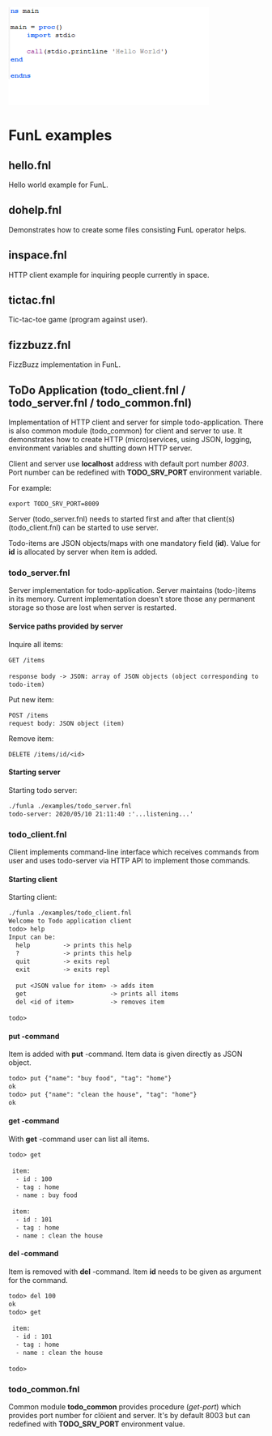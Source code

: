 ![](https://github.com/anssihalmeaho/funl/blob/master/hellow.png)

# FunL examples

## hello.fnl
Hello world example for FunL.

## dohelp.fnl
Demonstrates how to create some files consisting FunL operator helps.

## inspace.fnl
HTTP client example for inquiring people currently in space.

## tictac.fnl
Tic-tac-toe game (program against user).

## fizzbuzz.fnl
FizzBuzz implementation in FunL.

## ToDo Application (todo_client.fnl / todo_server.fnl / todo_common.fnl)
Implementation of HTTP client and server for simple todo-application.
There is also common module (todo_common) for client and server to use.
It demonstrates how to create HTTP (micro)services, using JSON, logging,
environment variables and shutting down HTTP server.

Client and server use **localhost** address with default port number _8003_.
Port number can be redefined with **TODO_SRV_PORT** environment variable.

For example:

    export TODO_SRV_PORT=8009

Server (todo_server.fnl) needs to started first and after that
client(s) (todo_client.fnl) can be started to use server.

Todo-items are JSON objects/maps with one mandatory field (**id**).
Value for **id** is allocated by server when item is added.

### todo_server.fnl
Server implementation for todo-application. Server maintains
(todo-)items in its memory. Current implementation doesn't store those
any permanent storage so those are lost when server is restarted.

#### Service paths provided by server
Inquire all items:

```
GET /items

response body -> JSON: array of JSON objects (object corresponding to todo-item)
```

Put new item:

```
POST /items
request body: JSON object (item)
```

Remove item:

```
DELETE /items/id/<id>
```

#### Starting server
Starting todo server:

```
./funla ./examples/todo_server.fnl
todo-server: 2020/05/10 21:11:40 :'...listening...'
```


### todo_client.fnl
Client implements command-line interface which receives
commands from user and uses todo-server via HTTP API
to implement those commands.

#### Starting client
Starting client:

```
./funla ./examples/todo_client.fnl
Welcome to Todo application client
todo> help
Input can be:
  help         -> prints this help
  ?            -> prints this help
  quit         -> exits repl
  exit         -> exits repl

  put <JSON value for item> -> adds item
  get                       -> prints all items
  del <id of item>          -> removes item

todo>
```

#### put -command
Item is added with **put** -command.
Item data is given directly as JSON object.

```
todo> put {"name": "buy food", "tag": "home"}
ok
todo> put {"name": "clean the house", "tag": "home"}
ok
```

#### get -command
With **get** -command user can list all items.

```
todo> get

 item:
  - id : 100
  - tag : home
  - name : buy food

 item:
  - id : 101
  - tag : home
  - name : clean the house
```

#### del -command
Item is removed with **del** -command.
Item **id** needs to be given as argument for the command.

```
todo> del 100
ok
todo> get

 item:
  - id : 101
  - tag : home
  - name : clean the house

todo>
```

### todo_common.fnl
Common module **todo_common** provides procedure (_get-port_) which provides
port number for clöient and server. It's by default 8003 but can redefined
with **TODO_SRV_PORT** environment value.

